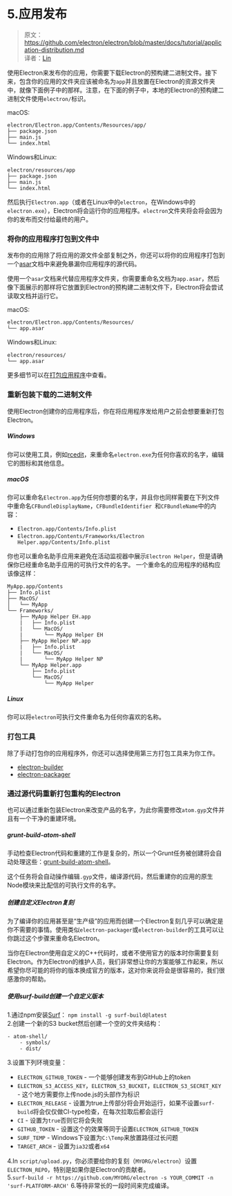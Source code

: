 # 5.应用发布

> 原文：https://github.com/electron/electron/blob/master/docs/tutorial/application-distribution.md   
译者：[Lin](https://github.com/ShmilyLin)   


使用Electron来发布你的应用，你需要下载Electron的预构建二进制文件。接下来，包含你的应用的文件夹应该被命名为`app`并且放置在Electron的资源文件夹中，就像下面例子中的那样。注意，在下面的例子中，本地的Electron的预构建二进制文件使用`electron/`标识。   

macOS:     

    electron/Electron.app/Contents/Resources/app/
    ├── package.json
    ├── main.js
    └── index.html

Windows和Linux:   

    electron/resources/app
    ├── package.json
    ├── main.js
    └── index.html

然后执行`Electron.app`（或者在Linux中的`electron`，在Windows中的`electron.exe`），Electron将会运行你的应用程序。`electron`文件夹将会将会因为你的发布而交付给最终的用户。    

### 将你的应用程序打包到文件中   

发布你的应用除了将应用的源文件全部复制之外，你还可以将你的应用程序打包到一个[asar](https://github.com/electron/asar)文档中来避免暴漏你应用程序的源代码。   

使用一个`asar`文档来代替应用程序文件夹，你需要重命名文档为`app.asar`，然后像下面展示的那样将它放置到Electron的预构建二进制文件下，Electron将会尝试读取文档并运行它。   

macOS:   

    electron/Electron.app/Contents/Resources/
    └── app.asar

Windows和Linux:   

    electron/resources/
    └── app.asar

更多细节可以在[打包应用程序](https://electron.atom.io/docs/tutorial/application-packaging)中查看。    

### 重新包装下载的二进制文件   

使用Electron创建你的应用程序后，你在将应用程序发给用户之前会想要重新打包Electron。   

##### Windows   

你可以使用工具，例如[rcedit](https://github.com/atom/rcedit)，来重命名`electron.exe`为任何你喜欢的名字，编辑它的图标和其他信息。   

##### macOS   

你可以重命名`Electron.app`为任何你想要的名字，并且你也同样需要在下列文件中重命名`CFBundleDisplayName`，`CFBundleIdentifier `和`CFBundleName`中的内容：   

* `Electron.app/Contents/Info.plist`   
* `Electron.app/Contents/Frameworks/Electron Helper.app/Contents/Info.plist`   

你也可以重命名助手应用来避免在活动监视器中展示`Electron Helper`，但是请确保你已经重命名助手应用的可执行文件的名字。
一个重命名的应用程序的结构应该像这样：   

    MyApp.app/Contents
    ├── Info.plist
    ├── MacOS/
    │   └── MyApp
    └── Frameworks/
        ├── MyApp Helper EH.app
        |   ├── Info.plist
        |   └── MacOS/
        |       └── MyApp Helper EH
        ├── MyApp Helper NP.app
        |   ├── Info.plist
        |   └── MacOS/
        |       └── MyApp Helper NP
        └── MyApp Helper.app
            ├── Info.plist
            └── MacOS/
                └── MyApp Helper

##### Linux   

你可以将`electron`可执行文件重命名为任何你喜欢的名称。   

### 打包工具   

除了手动打包你的应用程序外，你还可以选择使用第三方打包工具来为你工作。   

* [electron-builder](https://github.com/electron-userland/electron-builder)   
* [electron-packager](https://github.com/electron-userland/electron-packager)   

### 通过源代码重新打包重构的Electron   

也可以通过重新包装Electron来改变产品的名字，为此你需要修改`atom.gyp`文件并且有一个干净的重建环境。   

##### grunt-build-atom-shell   

手动检查Electron代码和重建的工作是复杂的，所以一个Grunt任务被创建将会自动处理这些：[grunt-build-atom-shell](https://github.com/paulcbetts/grunt-build-atom-shell)。   

这个任务将会自动操作编辑`.gyp`文件，编译源代码，然后重建你的应用的原生Node模块来比配信的可执行文件的名字。   

##### 创建自定义Electron复刻   

为了编译你的应用甚至是“生产级”的应用而创建一个Electron复刻几乎可以确定是你不需要的事情。使用类似`electron-packager`或`electron-builder`的工具可以让你跳过这个步骤来重命名Electron。   

当你在Electron使用自定义的C++代码时，或者不使用官方的版本时你需要复刻Electron。作为Electron的维护人员，我们非常想让你的方案能够工作起来，所以希望你尽可能的将你的版本换成官方的版本，这对你来说将会是很容易的，我们很感激你的帮助。   

##### 使用surf-build创建一个自定义版本   

1.通过npm安装[Surf](https://github.com/surf-build/surf)： `npm install -g surf-build@latest`   
2.创建一个新的S3 bucket然后创建一个空的文件夹结构：   

    - atom-shell/
        - symbols/
        - dist/

3.设置下列环境变量：   

 * `ELECTRON_GITHUB_TOKEN` - 一个能够创建发布到GitHub上的token   
 * `ELECTRON_S3_ACCESS_KEY`，`ELECTRON_S3_BUCKET`，`ELECTRON_S3_SECRET_KEY` - 这个地方需要你上传node.js的头部作为标识   
 * `ELECTRON_RELEASE` - 设置为true上传部分将会开始运行，如果不设置`surf-build`将会仅仅做CI-type检查，在每次拉取后都会运行   
 * `CI` - 设置为`true`否则它将会失败   
 * `GITHUB_TOKEN` - 设置这个的效果等同于设置`ELECTRON_GITHUB_TOKEN`   
 * `SURF_TEMP` - Windows下设置为`C:\Temp`来放置路径过长问题   
 * `TARGET_ARCH` - 设置为`ia32`或者`x64`   

4.In `script/upload.py`，你必须要给你的复刻（`MYORG/electron`）设置`ELECTRON_REPO`，特别是如果你是Electron的贡献者。   
5.`surf-build -r https://github.com/MYORG/electron -s YOUR_COMMIT -n 'surf-PLATFORM-ARCH'`
6.等待非常长的一段时间来完成编译。   